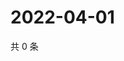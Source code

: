 # 2022-04-01

共 0 条

<!-- BEGIN WEIBO -->
<!-- 最后更新时间 Fri Apr 01 2022 06:12:24 GMT+0800 (China Standard Time) -->

<!-- END WEIBO -->
